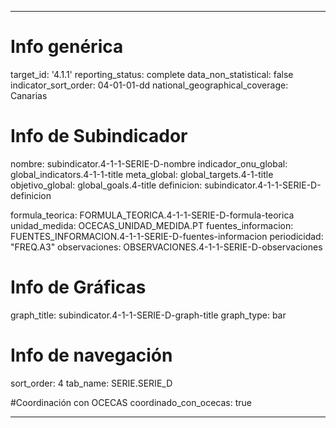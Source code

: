 ---

# Info genérica
target_id: '4.1.1'
reporting_status: complete
data_non_statistical: false
indicator_sort_order: 04-01-01-dd
national_geographical_coverage: Canarias

# Info de Subindicador
nombre: subindicator.4-1-1-SERIE-D-nombre
indicador_onu_global: global_indicators.4-1-1-title
meta_global: global_targets.4-1-title
objetivo_global: global_goals.4-title
definicion: subindicator.4-1-1-SERIE-D-definicion

formula_teorica: FORMULA_TEORICA.4-1-1-SERIE-D-formula-teorica
unidad_medida: OCECAS_UNIDAD_MEDIDA.PT
fuentes_informacion: FUENTES_INFORMACION.4-1-1-SERIE-D-fuentes-informacion
periodicidad: "FREQ.A3"
observaciones: OBSERVACIONES.4-1-1-SERIE-D-observaciones

# Info de Gráficas
graph_title: subindicator.4-1-1-SERIE-D-graph-title
graph_type: bar

# Info de navegación
sort_order: 4
tab_name: SERIE.SERIE_D

#Coordinación con OCECAS
coordinado_con_ocecas: true

---